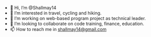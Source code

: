 - 👋 Hi, I’m @Shallmay14
- 👀 I’m interested in travel, cycling and hiking.
- 🌱 I’m working on web-based program project as technical leader.
- 💞️ I’m looking to collaborate on code training, finance, education.
- 📫 How to reach me in shallmay14@gmail.com
